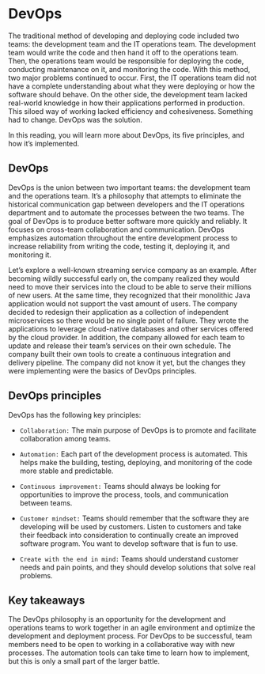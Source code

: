 # DevOps
The traditional method of developing and deploying code included two teams: the development team and the IT operations team. The development team would write the code and then hand it off to the operations team. Then, the operations team would be responsible for deploying the code, conducting maintenance on it, and monitoring the code. With this method, two major problems continued to occur. First, the IT operations team did not have a complete understanding about what they were deploying or how the software should behave. On the other side, the development team lacked real-world knowledge in how their applications performed in production. This siloed way of working lacked efficiency and cohesiveness. Something had to change. DevOps was the solution.

In this reading, you will learn more about DevOps, its five principles, and how it’s implemented.

## DevOps
DevOps is the union between two important teams: the development team and the operations team. It’s a philosophy that attempts to eliminate the historical communication gap between developers and the IT operations department and to automate the processes between the two teams. The goal of DevOps is to produce better software more quickly and reliably. It focuses on cross-team collaboration and communication. DevOps emphasizes automation throughout the entire development process to increase reliability from writing the code, testing it, deploying it, and monitoring it.

Let’s explore a well-known streaming service company as an example. After becoming wildly successful early on, the company realized they would need to move their services into the cloud to be able to serve their millions of new users. At the same time, they recognized that their monolithic Java application would not support the vast amount of users. The company decided to redesign their application as a collection of independent microservices so there would be no single point of failure. They wrote the applications to leverage cloud-native databases and other services offered by the cloud provider. In addition, the company allowed for each team to update and release their team’s services on their own schedule. The company built their own tools to create a continuous integration and delivery pipeline. The company did not know it yet, but the changes they were implementing were the basics of DevOps principles.

## DevOps principles
DevOps has the following key principles:

- `Collaboration:` The main purpose of DevOps is to promote and facilitate collaboration among teams.

- `Automation:` Each part of the development process is automated. This helps make the building, testing, deploying, and monitoring of the code more stable and predictable.

- `Continuous improvement:` Teams should always be looking for opportunities to improve the process, tools, and communication between teams.

- `Customer mindset:` Teams should remember that the software they are developing will be used by customers. Listen to customers and take their feedback into consideration to continually create an improved software program. You want to develop software that is fun to use.

- `Create with the end in mind:` Teams should understand customer needs and pain points, and they should develop solutions that solve real problems.

## Key takeaways
The DevOps philosophy is an opportunity for the development and operations teams to work together in an agile environment and optimize the development and deployment process. For DevOps to be successful, team members need to be open to working in a collaborative way with new processes. The automation tools can take time to learn how to implement, but this is only a small part of the larger battle.


